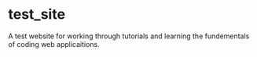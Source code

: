 # test_site
A test website for working through tutorials and learning the fundementals of coding
web applicaitions. 
